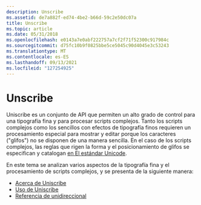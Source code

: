 ```yaml
---
description: Unscribe
ms.assetid: de7a882f-ed74-4be2-b66d-59c2e50dc07a
title: Unscribe
ms.topic: article
ms.date: 05/31/2018
ms.openlocfilehash: e0143a7e0abf222757a7cf2f71f52300c917984c
ms.sourcegitcommit: d75fc10b9f0825bbe5ce5045c90d4045e3c53243
ms.translationtype: MT
ms.contentlocale: es-ES
ms.lasthandoff: 09/13/2021
ms.locfileid: "127254925"
---
```

# <a name="uniscribe"></a>Unscribe

Uniscribe es un conjunto de API que permiten un alto grado de control para una tipografía fina y para procesar scripts complejos. Tanto los scripts complejos como los sencillos con efectos de tipografía finos requieren un procesamiento especial para mostrar y editar porque los caracteres ("glifos") no se disponen de una manera sencilla. En el caso de los scripts complejos, las reglas que rigen la forma y el posicionamiento de glifos se especifican y catalogan [en El estándar Unicode](https://www.unicode.org/).

En este tema se analizan varios aspectos de la tipografía fina y el procesamiento de scripts complejos, y se presenta de la siguiente manera:

-   [Acerca de Uniscribe](about-uniscribe.md)
-   [Uso de Uniscribe](using-uniscribe.md)
-   [Referencia de unidireccional](uniscribe-reference.md)

 

 




